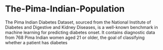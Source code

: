 # The-Pima-Indian-Population
The Pima Indian Diabetes Dataset, sourced from the National Institute of Diabetes and Digestive and Kidney Diseases, is a well-known benchmark in machine learning for predicting diabetes onset. It contains diagnostic data from 768 Pima Indian women aged 21 or older, the goal of classifying whether a patient has diabetes
